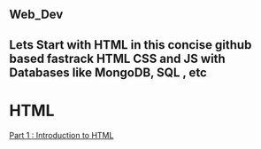 ## Web_Dev

<h2>Lets Start with HTML in this concise github based fastrack HTML CSS and JS with Databases like MongoDB, SQL , etc</h2>

<h1>HTML</h1>
<a href="https://github.com/Aditya948351/Web_Dev/blob/main/HTML.md">Part 1 : Introduction to HTML</a>
